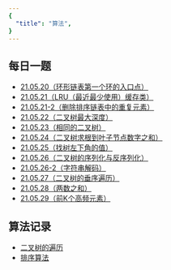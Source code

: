 ```yaml
---
{
  "title": "算法",
}
---
```


## 每日一题
- [21.05.20（环形链表第一个环的入口点）](./每日一题/21-05-20.md) <TagList :list="['环形链表', '双指针']" />
- [21.05.21（LRU（最近最少使用）缓存类）](./每日一题/21-05-21.md) <TagList :list="['LRU', '数组', '哈希表', '链表']" />
- [21.05.21-2（删除排序链表中的重复元素）](./每日一题/21-05-21-2.md) <TagList :list="['哑节点', '链表']" />
- [21.05.22（二叉树最大深度）](./每日一题/21-05-22.md) <TagList :list="['二叉树', '递归']" />
- [21.05.23（相同的二叉树）](./每日一题/21-05-23.md) <TagList :list="['二叉树', '递归']" />
- [21.05.24（二叉树求根到叶子节点数字之和）](./每日一题/21-05-24.md) <TagList :list="['二叉树遍历']" />
- [21.05.25（找树左下角的值）](./每日一题/21-05-25.md) <TagList :list="['二叉树遍历']" />
- [21.05.26（二叉树的序列化与反序列化）](./每日一题/21-05-26.md) <TagList :list="['二叉树遍历', '二叉树序列化']" />
- [21.05.26-2（字符串解码）](./每日一题/21-05-26-2.md) <TagList :list="['栈', '括号匹配']" />
- [21.05.27（二叉树的垂序遍历）](./每日一题/21-05-27.md) <TagList :list="['栈', '括号匹配']" />
- [21.05.28（两数之和）](./每日一题/21-05-28.md) <TagList :list="['哈希表', '双指针']" />
- [21.05.29（前K个高频元素）](./每日一题/21-05-29.md) <TagList :list="['哈希表', '排序', '堆', '前K大']" />

## 算法记录

- [二叉树的遍历](./算法记录/二叉树的遍历.md)
- [排序算法](./算法记录/排序算法.md)
